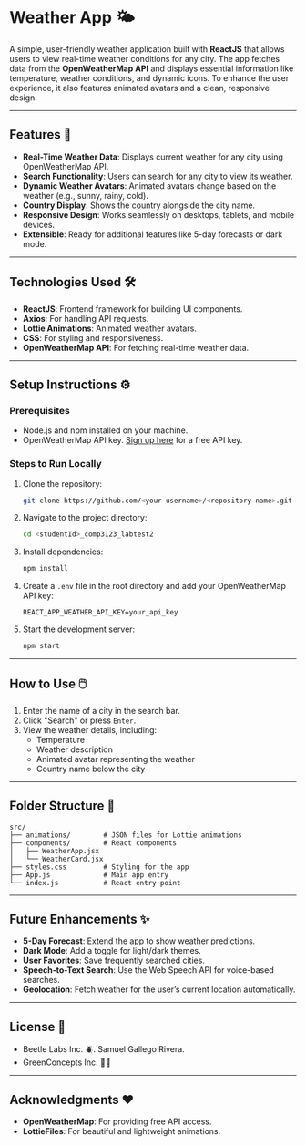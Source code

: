 # Weather App 🌤️

A simple, user-friendly weather application built with **ReactJS** that allows users to view real-time weather conditions for any city. The app fetches data from the **OpenWeatherMap API** and displays essential information like temperature, weather conditions, and dynamic icons. To enhance the user experience, it also features animated avatars and a clean, responsive design.

---

## Features 🚀

- **Real-Time Weather Data**: Displays current weather for any city using OpenWeatherMap API.
- **Search Functionality**: Users can search for any city to view its weather.
- **Dynamic Weather Avatars**: Animated avatars change based on the weather (e.g., sunny, rainy, cold).
- **Country Display**: Shows the country alongside the city name.
- **Responsive Design**: Works seamlessly on desktops, tablets, and mobile devices.
- **Extensible**: Ready for additional features like 5-day forecasts or dark mode.

---

## Technologies Used 🛠️

- **ReactJS**: Frontend framework for building UI components.
- **Axios**: For handling API requests.
- **Lottie Animations**: Animated weather avatars.
- **CSS**: For styling and responsiveness.
- **OpenWeatherMap API**: For fetching real-time weather data.

---

## Setup Instructions ⚙️

### Prerequisites
- Node.js and npm installed on your machine.
- OpenWeatherMap API key. [Sign up here](https://home.openweathermap.org/users/sign_up) for a free API key.

### Steps to Run Locally
1. Clone the repository:
   ```bash
   git clone https://github.com/<your-username>/<repository-name>.git
   ```
2. Navigate to the project directory:
   ```bash
   cd <studentId>_comp3123_labtest2
   ```
3. Install dependencies:
   ```bash
   npm install
   ```
4. Create a `.env` file in the root directory and add your OpenWeatherMap API key:
   ```
   REACT_APP_WEATHER_API_KEY=your_api_key
   ```
5. Start the development server:
   ```bash
   npm start
   ```

---

## How to Use 🖱️

1. Enter the name of a city in the search bar.
2. Click "Search" or press `Enter`.
3. View the weather details, including:
   - Temperature
   - Weather description
   - Animated avatar representing the weather
   - Country name below the city

---

## Folder Structure 📂

```
src/
├── animations/        # JSON files for Lottie animations
├── components/        # React components
│   ├── WeatherApp.jsx
│   └── WeatherCard.jsx
├── styles.css         # Styling for the app
├── App.js             # Main app entry
└── index.js           # React entry point
```

---

## Future Enhancements ✨

- **5-Day Forecast**: Extend the app to show weather predictions.
- **Dark Mode**: Add a toggle for light/dark themes.
- **User Favorites**: Save frequently searched cities.
- **Speech-to-Text Search**: Use the Web Speech API for voice-based searches.
- **Geolocation**: Fetch weather for the user’s current location automatically.

---

## License 📜

- Beetle Labs Inc. 🪲. Samuel Gallego Rivera.
- GreenConcepts Inc. 🍋‍🟩

---

## Acknowledgments ❤️

- **OpenWeatherMap**: For providing free API access.
- **LottieFiles**: For beautiful and lightweight animations.
